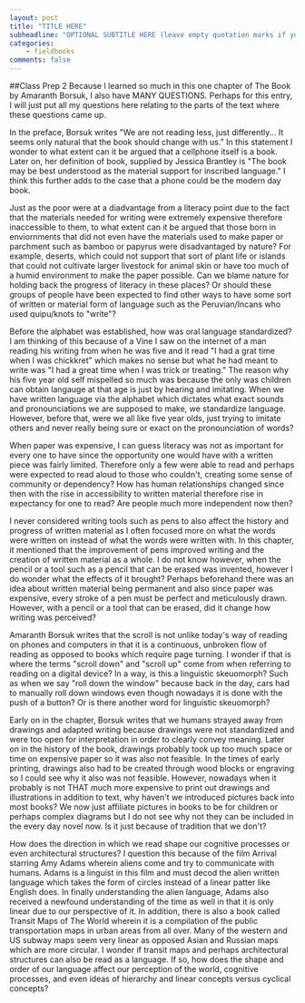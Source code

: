 ```yaml
---
layout: post
title: "TITLE HERE"
subheadline: "OPTIONAL SUBTITLE HERE (leave empty quotation marks if you don't subtitle)"
categories:
    - fieldbooks
comments: false
---
```


##Class Prep 2
Because I learned so much in this one chapter of The Book by Amaranth Borsuk, I also have MANY QUESTIONS. Perhaps for this entry, I will just put all my questions here relating to the parts of the text where these questions came up.

In the preface, Borsuk writes "We are not reading less, just differently... It seems only natural that the book should change with us." In this statement I wonder to what extent can it be argued that a cellphone itself is a book. Later on, her definition of book, supplied by Jessica Brantley is "The book may be best understood as the material support for inscribed language." I think this further adds to the case that a phone could be the modern day book.

Just as the poor were at a diadvantage from a literacy point due to the fact that the materials needed for writing were extremely expensive therefore inaccessible to them, to what extent can it be argued that those born in enviornments that did not even have the materials used to make paper or parchment such as bamboo or papyrus were disadvantaged by nature? For example, deserts, which could not support that sort of plant life or islands that could not cultivate larger livestock for animal skin or have too much of a humid environment to make the paper possible. Can we blame nature for holding back the progress of literacy in these places? Or should these groups of people have been expected to find other ways to have some sort of written or material form of language such as the Peruvian/Incans who used quipu/knots to "write"?

Before the alphabet was established, how was oral language standardized? I am thinking of this because of a Vine I saw on the internet of a man reading his writing from when he was five and it read "I had a grat time when I was chickkret" which makes no sense but what he had meant to write was "I had a great time when I was trick or treating." The reason why his five year old self mispelled so much was because the only was children can obtain langauge at that age is just by hearing and imitating. When we have written language via the alphabet which dictates what exact sounds and pronounciations we are supposed to make, we standardize language. However, before that, were we all like five year olds, just trying to imitate others and never really being sure or exact on the pronounciation of words?

When paper was expensive, I can guess literacy was not as important for every one to have since the opportunity one would have with a written piece was fairly limited. Therefore only a few were able to read and perhaps were expected to read aloud to those who couldn't, creating some sense of community or dependency? How has human relationships changed since then with the rise in accessibility to written material therefore rise in expectancy for one to read? Are people much more independent now then?

I never considered writing tools such as pens to also affect the history and progress of written material as I often focused more on what the words were written on instead of what the words were written with. In this chapter, it mentioned that the improvement of pens improved writing and the creation of written material as a whole. I do not know however, when the pencil or a tool such as a pencil that can be erased was invented, however I do wonder what the effects of it brought? Perhaps beforehand there was an idea about written material being permanent and also since paper was expensive, every stroke of a pen must be perfect and meticulously drawn. However, with a pencil or a tool that can be erased, did it change how writing was perceived?

Amaranth Borsuk writes that the scroll is not unlike today's way of reading on phones and computers in that it is a continuous, unbroken flow of reading as opposed to books which require page turning. I wonder if that is where the terms "scroll down" and "scroll up" come from when referring to reading on a digital device? In a way, is this a linguistic skeuomorph? Such as when we say "roll down the window" because back in the day, cars had to manually roll down windows even though nowadays it is done with the push of a button? Or is there another word for linguistic skeuomorph?

Early on in the chapter, Borsuk writes that we humans strayed away from drawings and adapted writing because drawings were not standardized and were too open for interpretation in order to clearly convey meaning. Later on in the history of the book, drawings probably took up too much space or time on expensive paper so it was also not feasible. In the times of early printing, drawings also had to be created through wood blocks or engraving so I could see why it also was not feasible. However, nowadays when it probably is not THAT much more expensive to print out drawings and illustrations in addition to text, why haven't we introduced pictures back into most books? We now just affiliate pictures in books to be for children or perhaps complex diagrams but I do not see why not they can be included in the every day novel now. Is it just because of tradition that we don't?

How does the direction in which we read shape our cognitive processes or even architectural structures? I question this because of the film Arrival starring Amy Adams wherein aliens come and try to communicate with humans. Adams is a linguist in this film and must decod the alien written language which takes the form of circles instead of a linear patter like English does. In finally understanding the alien language, Adams also received a newfound understanding of the time as well in that it is only linear due to our perspective of it. In addition, there is also a book called Transit Maps of The World wherein it is a compilation of the public transportation maps in urban areas from all over. Many of the western and US subway maps seem very linear as opposed Asian and Russian maps which are more circular. I wonder if transit maps and perhaps architectural structures can also be read as a language. If so, how does the shape and order of our language affect our perception of the world, cognitive processes, and even ideas of hierarchy and linear concepts versus cyclical concepts?
